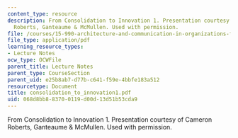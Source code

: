 ```yaml
---
content_type: resource
description: From Consolidation to Innovation 1. Presentation courtesy of Cameron
  Roberts, Ganteaume & McMullen. Used with permission.
file: /courses/15-990-architecture-and-communication-in-organizations-fall-2003/068d8bb883700119d00d13d51b53cda9_consolidation_to_innovation1.pdf
file_type: application/pdf
learning_resource_types:
- Lecture Notes
ocw_type: OCWFile
parent_title: Lecture Notes
parent_type: CourseSection
parent_uid: e25b8ab7-d77b-c641-f59e-4bbfe183a512
resourcetype: Document
title: consolidation_to_innovation1.pdf
uid: 068d8bb8-8370-0119-d00d-13d51b53cda9
---
```

From Consolidation to Innovation 1. Presentation courtesy of Cameron Roberts, Ganteaume & McMullen. Used with permission.

